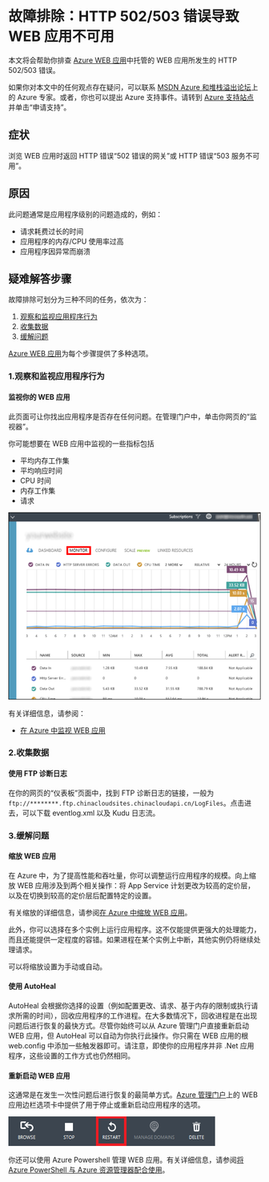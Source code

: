 <properties
	pageTitle="故障排除：HTTP 502/503 错误导致 WEB 应用不可用"
	description="本文将会帮助你排查 Azure 中托管的 WEB 应用所发生的 HTTP 502/503 错误。"
	services="app-service\web"
	documentationCenter=""
	authors="cephalin"
	manager="wpickett"
	editor=""
	tags="top-support-issue"/>

<tags
	ms.service="app-service-web"
	ms.date="10/23/2015"
	wacn.date="01/21/2016"/>

# 故障排除：HTTP 502/503 错误导致 WEB 应用不可用

本文将会帮助你排查 [Azure WEB 应用](/documentation/services/web-sites/)中托管的 WEB 应用所发生的 HTTP 502/503 错误。

如果你对本文中的任何观点存在疑问，可以联系 [MSDN Azure 和堆栈溢出论坛](/support/forums/)上的 Azure 专家。或者，你也可以提出 Azure 支持事件。请转到 [Azure 支持站点](/support/contact/)并单击“申请支持”。

## 症状

浏览 WEB 应用时返回 HTTP 错误“502 错误的网关”或 HTTP 错误“503 服务不可用”。

## 原因

此问题通常是应用程序级别的问题造成的，例如：

-	请求耗费过长的时间
-	应用程序的内存/CPU 使用率过高
-	应用程序因异常而崩溃

## 疑难解答步骤

故障排除可划分为三种不同的任务，依次为：

1.	[观察和监视应用程序行为](#observe)
2.	[收集数据](#collect)
3.	[缓解问题](#mitigate)

[Azure WEB 应用](/home/features/web-site/)为每个步骤提供了多种选项。

<a name="observe"></a>
### 1\.观察和监视应用程序行为

####	监视你的 WEB 应用

此页面可让你找出应用程序是否存在任何问题。在管理门户中，单击你网页的“监视器”。

你可能想要在 WEB 应用中监视的一些指标包括

-	平均内存工作集
-	平均响应时间
-	CPU 时间
-	内存工作集
-	请求

![](./media/app-service-web-troubleshoot-HTTP-502-503/1-monitor-metrics.png)

有关详细信息，请参阅：

-	[在 Azure 中监视 WEB 应用](/documentation/articles/web-sites-monitor)

<a name="collect"></a>
### 2\.收集数据

####	使用 FTP 诊断日志

在你的网页的“仪表板”页面中，找到 FTP 诊断日志的链接，一般为 `ftp://********.ftp.chinacloudsites.chinacloudapi.cn/LogFiles`。点击进去，可以下载 eventlog.xml 以及 Kudu 日志流。

<a name="mitigate"></a>
### 3\.缓解问题

####	缩放 WEB 应用

在 Azure 中，为了提高性能和吞吐量，你可以调整运行应用程序的规模。向上缩放 WEB 应用涉及到两个相关操作：将 App Service 计划更改为较高的定价层，以及在切换到较高的定价层后配置特定的设置。

有关缩放的详细信息，请参阅[在 Azure 中缩放 WEB 应用](/documentation/articles/web-sites-scale)。

此外，你可以选择在多个实例上运行应用程序。这不仅能提供更强大的处理能力，而且还能提供一定程度的容错。如果进程在某个实例上中断，其他实例仍将继续处理请求。

可以将缩放设置为手动或自动。

####	使用 AutoHeal

AutoHeal 会根据你选择的设置（例如配置更改、请求、基于内存的限制或执行请求所需的时间），回收应用程序的工作进程。在大多数情况下，回收进程是在出现问题后进行恢复的最快方式。尽管你始终可以从 Azure 管理门户直接重新启动 WEB 应用，但 AutoHeal 可以自动为你执行此操作。你只需在 WEB 应用的根 web.config 中添加一些触发器即可。请注意，即使你的应用程序并非 .Net 应用程序，这些设置的工作方式也仍然相同。


####	重新启动 WEB 应用

这通常是在发生一次性问题后进行恢复的最简单方式。[Azure 管理门户](https://manage.windowsazure.cn)上的 WEB 应用边栏选项卡中提供了用于停止或重新启动应用程序的选项。

 ![](./media/app-service-web-troubleshoot-HTTP-502-503/2-restart.png)

你还可以使用 Azure Powershell 管理 WEB 应用。有关详细信息，请参阅[将 Azure PowerShell 与 Azure 资源管理器配合使用](/documentation/articles/powershell-azure-resource-manager)。

<!---HONumber=Mooncake_0104_2016-->